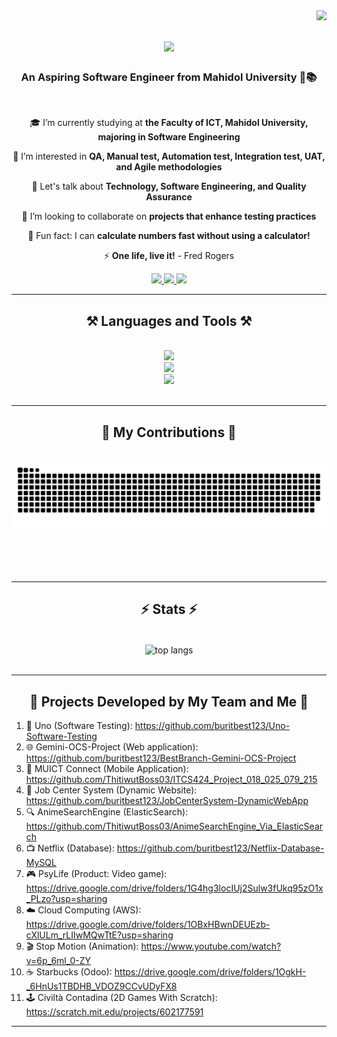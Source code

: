 <img align="right" src="https://visitor-badge.laobi.icu/badge?page_id=buritbest123.buritbest123" />

<h1 align="center">
    <img src="https://readme-typing-svg.herokuapp.com?font=Fira+Code&size=21&pause=1000&color=70B227&width=435&lines=Hi+There!+%F0%9F%91%8B+++My+name+is+Best+%F0%9F%92%BB%E2%9C%A8" />
</h1>

<h3 align="center">An Aspiring Software Engineer from Mahidol University 🚀📚</h3>

<br/>

<div align="center">
 
 🎓 I’m currently studying at **the Faculty of ICT, Mahidol University, majoring in Software Engineering**
 
 🌱 I’m interested in **QA, Manual test, Automation test, Integration test, UAT, and Agile methodologies**
 
 💬 Let's talk about **Technology, Software Engineering, and Quality Assurance**
 
 🤝 I’m looking to collaborate on **projects that enhance testing practices**
 
 🧮 Fun fact: I can **calculate numbers fast without using a calculator!**

 ⚡ **One life, live it!** - Fred Rogers

 </div>
 
<div align="center"> 
  <a href="mailto:burit.sih@gmail.com">
    <img src="https://img.shields.io/badge/Gmail-D14836?style=for-the-badge&logo=gmail&logoColor=white" />
  </a>
  <a href="https://linkedin.com/in/burit-sihabut-best" target="_blank">
    <img src="https://img.shields.io/badge/LinkedIn-0077B5?style=for-the-badge&logo=linkedin&logoColor=white" target="_blank" />
  </a>
   <a href="https://www.linkedin.com/in/burit-sihabut-best/overlay/1635555072571/single-media-viewer/?profileId=ACoAADfSILIB9DQz7LxtkZhjUa4g4qqFi7AuFCQ" target="_blank">
     <img src="https://img.shields.io/badge/Portfolio-FF5722?style=for-the-badge&logo=todoist&logoColor=white" target="_blank" /> <!-- sqlite, safari, google-chrome are other good icon options -->
  </a>
</div>

<hr/>

<h2 align="center">⚒️ Languages and Tools ⚒️</h2>
<br/>
<div align="center">
    <img src="https://skillicons.dev/icons?i=aws,docker,nodejs,mongodb,spring,mysql,express,kubernetes,elasticsearch,figma,firebase,flutter,bootstrap" /><br>
    <img src="https://skillicons.dev/icons?i=js,java,python,c,react,html,css,kotlin,dart,linux,matlab" /><br>
    <img src="https://skillicons.dev/icons?i=linux,gcp,azure,unity,git,postman,tensorflow,arduino,photoshop,illustrator,premiere,ae" />
</div>

<br/>
<hr/>

<div align="center">
  <h2>🐍 My Contributions 🐍</h2>
  <br>
  <img alt="snake eating my contributions" src="https://raw.githubusercontent.com/buritbest123/buritbest123/output/github-contribution-grid-snake.svg" />
  
  <br/><br/><br/>
</div>

<hr/>

<h2 align="center">⚡ Stats ⚡</h2>
<br>
<div align="center">
    <img width=325 align="center" src="https://github-readme-stats.vercel.app/api/top-langs/?username=buritbest123&langs_count=10&title_color=0891b2&text_color=ffffff&icon_color=0891b2&bg_color=1c1917&hide_border=true&locale=en&custom_title=Top%20%Languages" alt="top langs" />
</div>
<br/>

<hr/>

<h2 align="center">🚀 Projects Developed by My Team and Me 🚀</h2>

1. 🧪 Uno (Software Testing): https://github.com/buritbest123/Uno-Software-Testing
2. 🌐 Gemini-OCS-Project (Web application): https://github.com/buritbest123/BestBranch-Gemini-OCS-Project
3. 📱 MUICT Connect (Mobile Application): https://github.com/ThitiwutBoss03/ITCS424_Project_018_025_079_215
4. 💼 Job Center System (Dynamic Website): https://github.com/buritbest123/JobCenterSystem-DynamicWebApp
5. 🔍 AnimeSearchEngine (ElasticSearch): https://github.com/ThitiwutBoss03/AnimeSearchEngine_Via_ElasticSearch
6. 📺 Netflix (Database): https://github.com/buritbest123/Netflix-Database-MySQL
7. 🎮 PsyLife (Product: Video game): https://drive.google.com/drive/folders/1G4hg3locIUj2Sulw3fUkq95zO1x_PLzo?usp=sharing
8. ☁️ Cloud Computing (AWS): https://drive.google.com/drive/folders/1OBxHBwnDEUEzb-cXlULm_rLIIwMQwTtE?usp=sharing
9. 🎬 Stop Motion (Animation): https://www.youtube.com/watch?v=6p_6ml_0-ZY
10. ☕ Starbucks (Odoo): https://drive.google.com/drive/folders/1OgkH-_6HnUs1TBDHB_VDOZ9CCvUDyFX8
11. 🕹️ Civiltà Contadina (2D Games With Scratch): https://scratch.mit.edu/projects/602177591

<hr/>
